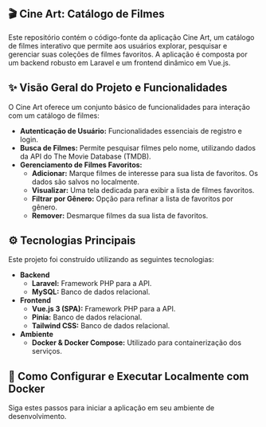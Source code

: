 
## 🎬 Cine Art: Catálogo de Filmes


Este repositório contém o código-fonte da aplicação Cine Art, um catálogo de filmes interativo que permite aos usuários explorar, pesquisar e gerenciar suas coleções de filmes favoritos. A aplicação é composta por um backend robusto em Laravel e um frontend dinâmico em Vue.js.

## ✨ Visão Geral do Projeto e Funcionalidades
O Cine Art oferece um conjunto básico de funcionalidades para interação com um catálogo de filmes:

- **Autenticação de Usuário:** Funcionalidades essenciais de registro e login.
- **Busca de Filmes:** Permite pesquisar filmes pelo nome, utilizando dados da API do The Movie Database (TMDB).
- **Gerenciamento de Filmes Favoritos:**
  - **Adicionar:** Marque filmes de interesse para sua lista de favoritos. Os dados são salvos no localmente. 
  - **Visualizar:** Uma tela dedicada para exibir a lista de filmes favoritos.
  - **Filtrar por Gênero:** Opção para refinar a lista de favoritos por gênero.
  - **Remover:** Desmarque filmes da sua lista de favoritos.

## ⚙️ Tecnologias Principais

Este projeto foi construído utilizando as seguintes tecnologias:

- **Backend**
  - **Laravel:** Framework PHP para a API.
  - **MySQL:** Banco de dados relacional.
- **Frontend**
  - **Vue.js 3 (SPA):** Framework PHP para a API.
  - **Pinia:** Banco de dados relacional.
  - **Tailwind CSS:** Banco de dados relacional.
- **Ambiente**
    - **Docker & Docker Compose:** Utilizado para containerização dos serviços.

## 🚀 Como Configurar e Executar Localmente com Docker

Siga estes passos para iniciar a aplicação em seu ambiente de desenvolvimento.
